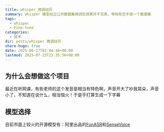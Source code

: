 ```yaml
---
title: whisper 微调经历
summary: whisper 模型经过公开数据集微调后效果并不完美，等咱有空手搓一个数据集
tags:
  - whisper
  - Fine-tune
categories:
  - 技术
dir: posts/whisper 微调经历
share-hugo: true
date: 2025-06-27T02:04:48+08:00
lastmod: 2025-07-23T23:35:56+08:00
---
```

## 为什么会想做这个项目
最近在听网课，有些老师的这个发音是相当有特色啊，声音开大了吵我耳朵，声音小了，不知道在说什么，相当恼火！于是乎打算生成一下字幕
## 模型选择
目前市面上较火的开源模型有：阿里出品的[FunASR](https://github.com/modelscope/FunASR/blob/main/README_zh.md)和[SenseVoice](https://github.com/FunAudioLLM/SenseVoice)
